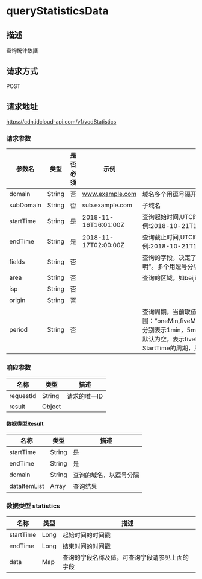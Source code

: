 # queryStatisticsData


## 描述
查询统计数据

## 请求方式
POST

## 请求地址
https://cdn.jdcloud-api.com/v1/vodStatistics

### 请求参数 

| 参数名    | 类型   | 是否必须 | 示例                 | 描述                                                         |
| --------- | ------ | -------- | -------------------- | ------------------------------------------------------------ |
| domain    | String | 否       | www.example.com      | 域名多个用逗号隔开，如果不传，则为该pin所有的点播域名        |
| subDomain | String | 否       | sub.example.com      | 子域名                                                       |
| startTime | String   | 是       | 2018-11-16T16:01:00Z | 查询起始时间,UTC时间，格式为:yyyy-MM-dd'T'HH:mm:ss'Z'，示例:2018-10-21T10:00:00Z |
| endTime   | String   | 是       | 2018-11-17T02:00:00Z | 查询截止时间,UTC时间，格式为:yyyy-MM-dd'T'HH:mm:ss'Z'，示例:2018-10-21T10:00:00Z |
| fields    | String | 否       |                      | 查询的字段，决定了查询结果中出现哪些字段，取值范围见“查询统计字段说明”。多个用逗号分隔。默认为空，表示查询所有字段 |
| area      | String | 否       |                      | 查询的区域，如beijing,shanghai。多个用逗号分隔               |
| isp       | String | 否       |                      |                                                              |
| origin    | String | 否       |                      |                                                              |
| period    | String | 否       |                      | 查询周期，当前取值范围：“oneMin,fiveMin,halfHour,hour,twoHour,sixHour,day,followTime”，分别表示1min，5min，半小时，1小时，2小时，6小时，1天，跟随时间。默认为空，表示fiveMin。当传入followTime时，表示按Endtime-StartTime的周期，只返回一个点 |

### 响应参数

| 名称      | 类型   | 描述         |
| --------- | ------ | ------------ |
| requestId | String | 请求的唯一ID |
| result    | Object |              |

#### 数据类型Result

| 名称         | 类型   | 描述                   |
| ------------ | ------ | ---------------------- |
| startTime | String   | 是       | 2018-11-16T16:01:00Z | 查询起始时间,UTC时间，格式为:yyyy-MM-dd'T'HH:mm:ss'Z'，示例:2018-10-21T10:00:00Z |
| endTime   | String   | 是       | 2018-11-17T02:00:00Z | 查询截止时间,UTC时间，格式为:yyyy-MM-dd'T'HH:mm:ss'Z'，示例:2018-10-21T10:00:00Z |
| domain       | String | 查询的域名，以逗号分隔 |
| dataItemList | Array  | 查询结果               |

### 数据类型 statistics

| 名称      | 类型 | 描述                                           |
| --------- | ---- | ---------------------------------------------- |
| startTime | Long | 起始时间的时间戳                               |
| endTime   | Long | 结束时间的时间戳                               |
| data      | Map  | 查询的字段名称及值，可查询字段请参见上面的字段 |
